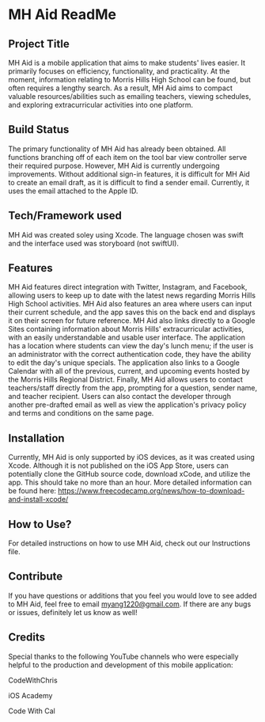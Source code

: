 # MH Aid ReadMe

## Project Title
MH Aid is a mobile application that aims to make students' lives easier. It primarily focuses on efficiency, functionality, and practicality. At the moment, information relating to Morris Hills High School can be found, but often requires a lengthy search. As a result, MH Aid aims to compact valuable resources/abilities such as emailing teachers, viewing schedules, and exploring extracurricular activities into one platform.

## Build Status
The primary functionality of MH Aid has already been obtained. All functions branching off of each item on the tool bar view controller serve their required purpose. However, MH Aid is currently undergoing improvements. Without additional sign-in features, it is difficult for MH Aid to create an email draft, as it is difficult to find a sender email. Currently, it uses the email attached to the Apple ID.

## Tech/Framework used
MH Aid was created soley using Xcode. The language chosen was swift and the interface used was storyboard (not swiftUI).

## Features
MH Aid features direct integration with Twitter, Instagram, and Facebook, allowing users to keep up to date with the latest news regarding Morris Hills High School activities. MH Aid also features an area where users can input their current schedule, and the app saves this on the back end and displays it on their screen for future reference. MH Aid also links directly to a Google Sites containing information about Morris Hills' extracurricular activities, with an easily understandable and usable user interface. The application has a location where students can view the day's lunch menu; if the user is an administrator with the correct authentication code, they have the ability to edit the day's unique specials. The application also links to a Google Calendar with all of the previous, current, and upcoming events hosted by the Morris Hills Regional District. Finally, MH Aid allows users to contact teachers/staff directly from the app, prompting for a question, sender name, and teacher recipient. Users can also contact the developer through another pre-drafted email as well as view the application's privacy policy and terms and conditions on the same page.

## Installation
Currently, MH Aid is only supported by iOS devices, as it was created using Xcode. Although it is not published on the iOS App Store, users can potentially clone the GitHub source code, download xCode, and utilize the app. This should take no more than an hour. More detailed information can be found here: https://www.freecodecamp.org/news/how-to-download-and-install-xcode/

## How to Use?
For detailed instructions on how to use MH Aid, check out our Instructions file.

## Contribute
If you have questions or additions that you feel you would love to see added to MH Aid, feel free to email myang1220@gmail.com. If there are any bugs or issues, definitely let us know as well!

## Credits
Special thanks to the following YouTube channels who were especially helpful to the production and development of this mobile application:

CodeWithChris

iOS Academy

Code With Cal
